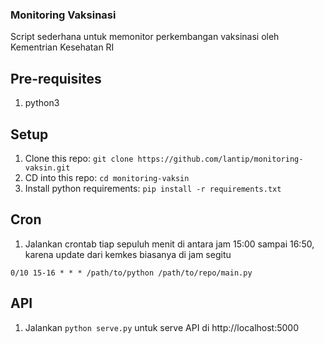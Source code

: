 
### Monitoring Vaksinasi
Script sederhana untuk memonitor perkembangan vaksinasi oleh Kementrian Kesehatan RI

## Pre-requisites
1. python3


## Setup
1. Clone this repo: `git clone https://github.com/lantip/monitoring-vaksin.git`
2. CD into this repo: `cd monitoring-vaksin`
3. Install python requirements: `pip install -r requirements.txt`

## Cron
1. Jalankan crontab tiap sepuluh menit di antara jam 15:00 sampai 16:50, karena update dari kemkes biasanya di jam segitu

`0/10 15-16 * * * /path/to/python /path/to/repo/main.py`

## API
1. Jalankan `python serve.py` untuk serve API di http://localhost:5000
